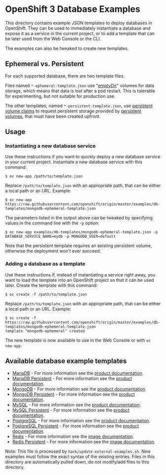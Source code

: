 OpenShift 3 Database Examples
=============================

This directory contains example JSON templates to deploy databases in OpenShift.
They can be used to immediately instantiate a database and expose it as a
service in the current project, or to add a template that can be later used from
the Web Console or the CLI.

The examples can also be tweaked to create new templates.


## Ephemeral vs. Persistent

For each supported database, there are two template files.

Files named `*-ephemeral-template.json` use
"[emptyDir](https://docs.openshift.org/latest/dev_guide/volumes.html)" volumes
for data storage, which means that data is lost after a pod restart.
This is tolerable for experimenting, but not suitable for production use.

The other templates, named `*-persistent-template.json`, use [persistent volume
claims](https://docs.openshift.org/latest/architecture/additional_concepts/storage.html#persistent-volume-claims)
to request persistent storage provided by [persistent
volumes](https://docs.openshift.org/latest/architecture/additional_concepts/storage.html#persistent-volumes),
that must have been created upfront.


## Usage

### Instantiating a new database service

Use these instructions if you want to quickly deploy a new database service in
your current project. Instantiate a new database service with this command:

    $ oc new-app /path/to/template.json

Replace `/path/to/template.json` with an appropriate path, that can be either a
local path or an URL. Example:

    $ oc new-app https://raw.githubusercontent.com/openshift/origin/master/examples/db-templates/mongodb-ephemeral-template.json

The parameters listed in the output above can be tweaked by specifying values in
the command line with the `-p` option:

    $ oc new-app examples/db-templates/mongodb-ephemeral-template.json -p DATABASE_SERVICE_NAME=mydb -p MONGODB_USER=default

Note that the persistent template requires an existing persistent volume,
otherwise the deployment won't ever succeed.


### Adding a database as a template

Use these instructions if, instead of instantiating a service right away, you
want to load the template into an OpenShift project so that it can be used
later. Create the template with this command:

    $ oc create -f /path/to/template.json

Replace `/path/to/template.json` with an appropriate path, that can be either a
local path or an URL. Example:

    $ oc create -f https://raw.githubusercontent.com/openshift/origin/master/examples/db-templates/mongodb-ephemeral-template.json
    template "mongodb-ephemeral" created

The new template is now available to use in the Web Console or with `oc
new-app`.


## Available database example templates

* [MariaDB](https://raw.githubusercontent.com/openshift/library/master/arch/x86_64/official/mariadb/templates/mariadb-ephemeral.json) - For more information see the [product documentation](https://docs.openshift.org/latest/using_images/db_images/mariadb.html).
* [MariaDB Persistent](https://raw.githubusercontent.com/openshift/library/master/arch/x86_64/official/mariadb/templates/mariadb-persistent.json) - For more information see the [product documentation](https://docs.openshift.org/latest/using_images/db_images/mariadb.html).
* [MongoDB](https://raw.githubusercontent.com/openshift/library/master/arch/x86_64/official/mongodb/templates/mongodb-ephemeral.json) - For more information see the [product documentation](https://docs.openshift.org/latest/using_images/db_images/mongodb.html).
* [MongoDB Persistent](https://raw.githubusercontent.com/openshift/library/master/arch/x86_64/official/mongodb/templates/mongodb-persistent.json) - For more information see the [product documentation](https://docs.openshift.org/latest/using_images/db_images/mongodb.html).
* [MySQL](https://raw.githubusercontent.com/openshift/library/master/arch/x86_64/official/mysql/templates/mysql-ephemeral.json) - For more information see the [product documentation](https://docs.openshift.org/latest/using_images/db_images/mysql.html).
* [MySQL Persistent](https://raw.githubusercontent.com/openshift/library/master/arch/x86_64/official/mysql/templates/mysql-persistent.json) - For more information see the [product documentation](https://docs.openshift.org/latest/using_images/db_images/mysql.html).
* [PostgreSQL](https://raw.githubusercontent.com/openshift/library/master/arch/x86_64/official/postgresql/templates/postgresql-ephemeral.json) - For more information see the [product documentation](https://docs.openshift.org/latest/using_images/db_images/postgresql.html).
* [PostgreSQL Persistent](https://raw.githubusercontent.com/openshift/library/master/arch/x86_64/official/postgresql/templates/postgresql-persistent.json) - For more information see the [product documentation](https://docs.openshift.org/latest/using_images/db_images/postgresql.html).
* [Redis](https://raw.githubusercontent.com/openshift/library/master/arch/x86_64/official/redis/templates/redis-ephemeral.json) - For more information see the [image documentation](https://github.com/sclorg/redis-container/blob/master/README.md).
* [Redis Persistent](https://raw.githubusercontent.com/openshift/library/master/arch/x86_64/official/redis/templates/redis-persistent.json) - For more information see the [image documentation](https://github.com/sclorg/redis-container/blob/master/README.md).

Note: This file is processed by `hack/update-external-examples.sh`. New examples
must follow the exact syntax of the existing entries. Files in this directory
are automatically pulled down, do not modify/add files to this directory.
